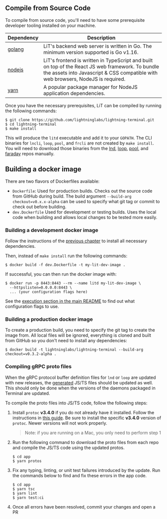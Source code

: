 ## Compile from Source Code

To compile from source code, you'll need to have some prerequisite developer tooling
installed on your machine.

| Dependency                                          | Description                                                                                                                                                                          |
| --------------------------------------------------- | ------------------------------------------------------------------------------------------------------------------------------------------------------------------------------------ |
| [golang](https://golang.org/doc/install)            | LiT's backend web server is written in Go. The minimum version supported is Go v1.16.                                                                                                |
| [nodejs](https://nodejs.org/en/download/)           | LiT's frontend is written in TypeScript and built on top of the React JS web framework. To bundle the assets into Javascript & CSS compatible with web browsers, NodeJS is required. |
| [yarn](https://classic.yarnpkg.com/en/docs/install) | A popular package manager for NodeJS application dependencies.                                                                                                                        |

Once you have the necessary prerequisites, LiT can be compiled by running the following
commands:

```shell script
$ git clone https://github.com/lightninglabs/lightning-terminal.git
$ cd lightning-terminal
$ make install
```

This will produce the `litd` executable and add it to your `GOPATH`. The CLI binaries for
`lncli`, `loop`, `pool`, and `frcli` are not created by `make install`. You will
need to download those binaries from the
[lnd](https://github.com/lightningnetwork/lnd/releases),
[loop](https://github.com/lightninglabs/loop/releases),
[pool](https://github.com/lightninglabs/pool/releases), and
[faraday](https://github.com/lightninglabs/faraday/releases) repos manually.

## Building a docker image

There are two flavors of Dockerfiles available:
 - `Dockerfile`: Used for production builds. Checks out the source code from
   GitHub during build. The build argument `--build-arg checkout=v0.x.x-alpha`
   can be used to specify what git tag or commit to check out before building.
 - `dev.Dockerfile` Used for development or testing builds. Uses the local code
   when building and allows local changes to be tested more easily.

### Building a development docker image

Follow the instructions of the [previous chapter](#compile-from-source-code) to
install all necessary dependencies.

Then, instead of `make install` run the following commands:

```shell script
$ docker build -f dev.Dockerfile -t my-lit-dev-image .
```

If successful, you can then run the docker image with:

```shell script
$ docker run -p 8443:8443 --rm --name litd my-lit-dev-image \
  --httpslisten=0.0.0.0:8443 \
  ... (your configuration flags here)
```

See the [execution section in the main README](../README.md#execution) to find
out what configuration flags to use.

### Building a production docker image

To create a production build, you need to specify the git tag to create the
image from. All local files will be ignored, everything is cloned and built from
GitHub so you don't need to install any dependencies:

```shell script
$ docker build -t lightninglabs/lightning-terminal --build-arg checkout=v0.3.2-alpha .
```

### Compiling gRPC proto files

When the gRPC protocol buffer definition files for `lnd` or `loop` are
updated with new releases, the [generated](../src/types/generated/) JS/TS files should be
updated as well. This should only be done when the versions of the daemons packaged in
Terminal are updated.

To compile the proto files into JS/TS code, follow the following steps:

1. Install `protoc` **v3.4.0** if you do not already have it installed. Follow the
   instructions in
   [this guide](https://github.com/lightningnetwork/lnd/tree/master/lnrpc#generate-protobuf-definitions).
   Be sure to install the specific **v3.4.0** version of `protoc`. Newer versions will not
   work properly.
   
   > Note: if you are running on a Mac, you only need to perform step 1
1. Run the following command to download the proto files from each repo and compile the
   JS/TS code using the updated protos.
   ```shell script
   $ cd app
   $ yarn protos
   ```
1. Fix any typing, linting, or unit test failures introduced by the update. Run the
   commands below to find and fix these errors in the app code.
   ```shell script
   $ cd app
   $ yarn tsc
   $ yarn lint
   $ yarn test:ci
   ```
1. Once all errors have been resolved, commit your changes and open a PR
